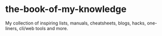 # the-book-of-my-knowledge
My collection of inspiring lists, manuals, cheatsheets, blogs, hacks, one-liners, cli/web tools and more.
